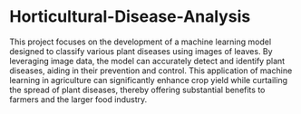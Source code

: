 # Horticultural-Disease-Analysis
This project focuses on the development of a machine learning model designed to classify various plant diseases using images of leaves. By leveraging image data, the model can accurately detect and identify plant diseases, aiding in their prevention and control. This application of machine learning in agriculture can significantly enhance crop yield while curtailing the spread of plant diseases, thereby offering substantial benefits to farmers and the larger food industry.
